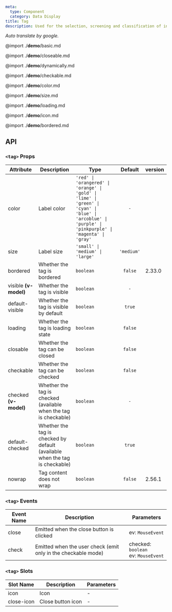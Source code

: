 ```yaml
meta:
  type: Component
  category: Data Display
title: Tag
description: Used for the selection, screening and classification of information. Users use tags for information feedback and interactive operations.
```

*Auto translate by google.*

@import ./__demo__/basic.md

@import ./__demo__/closeable.md

@import ./__demo__/dynamically.md

@import ./__demo__/checkable.md

@import ./__demo__/color.md

@import ./__demo__/size.md

@import ./__demo__/loading.md

@import ./__demo__/icon.md

@import ./__demo__/bordered.md

## API


### `<tag>` Props

|Attribute|Description|Type|Default|version|
|---|---|---|:---:|:---|
|color|Label color|`'red' \| 'orangered' \| 'orange' \| 'gold' \| 'lime' \| 'green' \| 'cyan' \| 'blue' \| 'arcoblue' \| 'purple' \| 'pinkpurple' \| 'magenta' \| 'gray'`|`-`||
|size|Label size|`'small' \| 'medium' \| 'large'`|`'medium'`||
|bordered|Whether the tag is bordered|`boolean`|`false`|2.33.0|
|visible **(v-model)**|Whether the tag is visible|`boolean`|`-`||
|default-visible|Whether the tag is visible by default|`boolean`|`true`||
|loading|Whether the tag is loading state|`boolean`|`false`||
|closable|Whether the tag can be closed|`boolean`|`false`||
|checkable|Whether the tag can be checked|`boolean`|`false`||
|checked **(v-model)**|Whether the tag is checked (available when the tag is checkable)|`boolean`|`-`||
|default-checked|Whether the tag is checked by default (available when the tag is checkable)|`boolean`|`true`||
|nowrap|Tag content does not wrap|`boolean`|`false`|2.56.1|
### `<tag>` Events

|Event Name|Description|Parameters|
|---|---|---|
|close|Emitted when the close button is clicked|ev: `MouseEvent`|
|check|Emitted when the user check (emit only in the checkable mode)|checked: `boolean`<br>ev: `MouseEvent`|
### `<tag>` Slots

|Slot Name|Description|Parameters|
|---|---|---|
|icon|Icon|-|
|close-icon|Close button icon|-|


